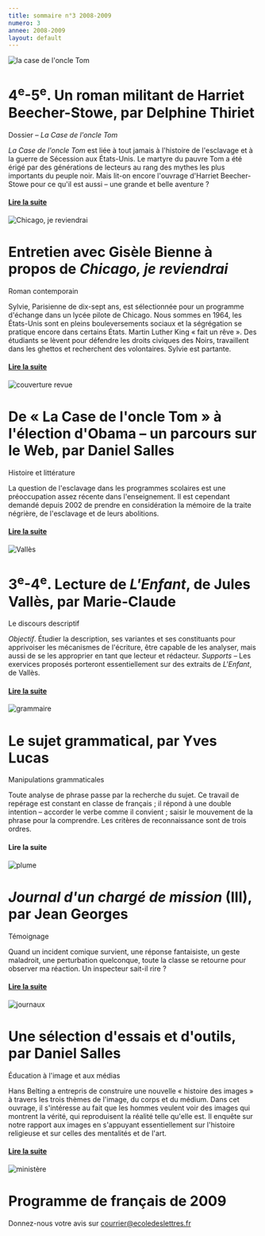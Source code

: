 ```yaml
---
title: sommaire n°3 2008-2009
numero: 3
annee: 2008-2009
layout: default
---
```

<img class="image" src="/pages/static/sommaires/images/tom_petite.jpg" alt="la case de l'oncle Tom">
<h1>4<sup>e</sup>-5<sup>e</sup>. Un roman militant de Harriet Beecher-Stowe, par Delphine Thiriet</h1>
<p>Dossier – <em>La Case de l'oncle Tom</em></p>
<p class="aligner"><em>La Case de l'oncle Tom</em> est liée à tout jamais à l'histoire de l'esclavage et à la guerre de Sécession aux États-Unis. Le martyre du pauvre Tom a été érigé par des générations de lecteurs au rang des mythes les plus importants du peuple noir. Mais lit-on encore l'ouvrage d'Harriet Beecher-Stowe pour ce qu'il est aussi – une grande et belle aventure ?</p>
<h4><a href="/articles">Lire la suite</a></h4>
<img class="image" src="/pages/static/sommaires/images/chicago_petite.jpg" alt="Chicago, je reviendrai">
<h1>Entretien avec Gisèle Bienne à propos de <em>Chicago, je reviendrai</em></h1>
<p>Roman contemporain</p>
<p class="aligner">Sylvie, Parisienne de dix-sept ans, est sélectionnée pour un programme d'échange dans un lycée pilote de Chicago. Nous sommes en 1964, les États-Unis sont en pleins bouleversements sociaux et la ségrégation se pratique encore dans certains États. Martin Luther King « fait un rêve ». Des étudiants se lèvent pour défendre les droits civiques des Noirs, travaillent dans les ghettos et recherchent des volontaires. Sylvie est partante.</p>
<h4><a href="/articles" target="_top">Lire la suite </a></h4>
<img class="image" src="/pages/static/sommaires/images/couv_3_petite.jpg" alt="couverture revue">
<h1>De « La Case de l'oncle Tom » à l'élection d'Obama – un parcours sur le Web, par Daniel Salles</h1>
<p>Histoire et littérature</p>
<p class="aligner">La question de l'esclavage dans les programmes scolaires est une préoccupation assez récente dans l'enseignement. Il est cependant demandé depuis 2002 de prendre en considération la mémoire de la traite négrière, de l'esclavage et de leurs abolitions.</p>
<h4><a href="/articles" target="_top">Lire la suite </a></h4>
<img class="image" src="/pages/static/sommaires/images/valles_petite.jpg" alt="Vall&egrave;s">
<h1>3<sup>e</sup>-4<sup>e</sup>. Lecture de<em> L'Enfant</em>, de Jules Vallès, par Marie-Claude</h1>
<p>Le discours descriptif</p>
<p class="aligner"><em>Objectif</em>. Étudier la description, ses variantes et ses constituants pour apprivoiser les mécanismes de l'écriture, être capable de les analyser, mais aussi de se les approprier en tant que lecteur et rédacteur. <em>Supports – </em> Les exervices proposés porteront essentiellement sur des extraits de<em> L'Enfant</em>, de Vallès.</p>
<h4><a href="/articles" target="_top">Lire la suite </a></h4>
<img class="image" src="/pages/static/sommaires/images/grammaire_petite.jpg" alt="grammaire">
<h1>Le sujet grammatical, par Yves Lucas</h1>
<p>Manipulations grammaticales</p>
<p class="aligner">Toute analyse de phrase passe par la recherche du sujet. Ce travail de repérage est constant en classe de français ; il répond à une double intention – accorder le verbe comme il convient ; saisir le mouvement de la phrase pour la comprendre. Les critères de reconnaissance sont de trois ordres.</p>
<h4><a href="/articles" target="_top"></a>Lire la suite </h4>
<img class="image" src="/pages/static/sommaires/images/plume_petite.jpg" alt="plume">
<h1><em>Journal d'un chargé de mission</em> (III), par Jean Georges</h1>
<p>Témoignage</p>
<p>Quand un incident comique survient, une réponse fantaisiste, un geste maladroit, une perturbation quelconque, toute la classe se retourne pour observer ma réaction. Un inspecteur sait-il rire ?</p>
<h4><a href="/articles" target="_top">Lire la suite </a></h4>
<img class="image" src="/pages/static/sommaires/images/journaux_petite.jpg" alt="journaux">
<h1>Une sélection d'essais et d'outils, par Daniel Salles</h1>
<p>Éducation à l'image et aux médias</p>
<p class="aligner">Hans Belting a entrepris de construire une nouvelle « histoire des images » à travers les trois thèmes de l'image, du corps et du médium. Dans cet ouvrage, il s'intéresse au fait que les hommes veulent voir des images qui montrent la vérité, qui reproduisent la réalité telle qu'elle est. Il enquête sur notre rapport aux images en s'appuyant essentiellement sur l'histoire religieuse et sur celles des mentalités et de l'art.</p>
<h4><a href="/articles">Lire la suite</a></h4>
<img class="image" src="/pages/static/sommaires/images/ministere_petite.jpg" alt="minist&egrave;re">
<h1>Programme de français de 2009</h1>
<p>Donnez-nous votre avis sur <a href="mailto:courrier@ecoledeslettres.fr">courrier@ecoledeslettres.fr</a></p>

